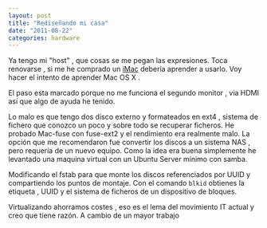 ```yaml
---
layout: post
title: "Rediseñando mi casa"
date: "2011-08-22"
categories: hardware
---
```


Ya tengo mi "host" , que cosas se me pegan las expresiones. Toca renovarse , si me he comprado un [iMac](https://support.apple.com/kb/SP588?viewlocale=es_ES "Especificaciones tecnicas") debería aprender a usarlo. Voy hacer el intento de aprender Mac OS X .

El paso esta marcado porque no me funciona el segundo monitor , via HDMI así que algo de ayuda he tenido.

Lo malo es que tengo dos disco externo y formateados en ext4 , sistema de fichero que conozco un poco y sobre todo se recuperar ficheros. He probado Mac-fuse con fuse-ext2 y el rendimiento era realmente malo. La opción que me recomendaron fue convertir los discos a un sistema NAS , pero requería de un nuevo equipo. Como la idea era buena simplemente he levantado una maquina virtual con un Ubuntu Server mínimo con samba.

Modificando el fstab para que monte los discos referenciados por UUID y compartiendo los puntos de montaje. Con el comando `blkid` obtienes la etiqueta , UUID y el sistema de ficheros de un dispositivo de bloques.

Virtualizando ahorramos costes , eso es el lema del movimiento IT actual y creo que tiene razón. A cambio de un mayor trabajo
